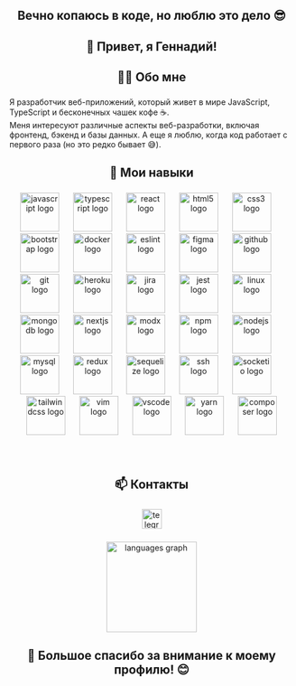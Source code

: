 <h2 align="center">Вечно копаюсь в коде, но люблю это дело 😎</h2>

###

<h2 align="center">👋 Привет, я Геннадий!</h2>

###

<h2 align="center">🧑‍💻 Обо мне</h2>

###

<p align="left">Я разработчик веб-приложений, который живет в мире JavaScript, TypeScript и бесконечных чашек кофе ☕.<br>Меня интересуют различные аспекты веб-разработки, включая фронтенд, бэкенд и базы данных. А еще я люблю, когда код работает с первого раза (но это редко бывает 😅).</p>

###

<h2 align="center">💪 Мои навыки</h2>

###

<div align="center">
  <img src="https://cdn.jsdelivr.net/gh/devicons/devicon/icons/javascript/javascript-original.svg" height="69" alt="javascript logo"  />
  <img width="17" />
  <img src="https://cdn.jsdelivr.net/gh/devicons/devicon/icons/typescript/typescript-original.svg" height="69" alt="typescript logo"  />
  <img width="17" />
  <img src="https://cdn.jsdelivr.net/gh/devicons/devicon/icons/react/react-original.svg" height="69" alt="react logo"  />
  <img width="17" />
  <img src="https://cdn.jsdelivr.net/gh/devicons/devicon/icons/html5/html5-original.svg" height="69" alt="html5 logo"  />
  <img width="17" />
  <img src="https://cdn.jsdelivr.net/gh/devicons/devicon/icons/css3/css3-original.svg" height="69" alt="css3 logo"  />
  <img width="17" />
  <img src="https://cdn.jsdelivr.net/gh/devicons/devicon/icons/bootstrap/bootstrap-original.svg" height="69" alt="bootstrap logo"  />
  <img width="17" />
  <img src="https://cdn.jsdelivr.net/gh/devicons/devicon/icons/docker/docker-original.svg" height="69" alt="docker logo"  />
  <img width="17" />
  <img src="https://cdn.jsdelivr.net/gh/devicons/devicon/icons/eslint/eslint-original.svg" height="69" alt="eslint logo"  />
  <img width="17" />
  <img src="https://cdn.jsdelivr.net/gh/devicons/devicon/icons/figma/figma-original.svg" height="69" alt="figma logo"  />
  <img width="17" />
  <img src="https://cdn.jsdelivr.net/gh/devicons/devicon/icons/github/github-original.svg" height="69" alt="github logo"  />
  <img width="17" />
  <img src="https://cdn.jsdelivr.net/gh/devicons/devicon/icons/git/git-original.svg" height="69" alt="git logo"  />
  <img width="17" />
  <img src="https://cdn.jsdelivr.net/gh/devicons/devicon/icons/heroku/heroku-original.svg" height="69" alt="heroku logo"  />
  <img width="17" />
  <img src="https://cdn.jsdelivr.net/gh/devicons/devicon/icons/jira/jira-original.svg" height="69" alt="jira logo"  />
  <img width="17" />
  <img src="https://cdn.jsdelivr.net/gh/devicons/devicon/icons/jest/jest-plain.svg" height="69" alt="jest logo"  />
  <img width="17" />
  <img src="https://cdn.jsdelivr.net/gh/devicons/devicon/icons/linux/linux-original.svg" height="69" alt="linux logo"  />
  <img width="17" />
  <img src="https://cdn.jsdelivr.net/gh/devicons/devicon/icons/mongodb/mongodb-original.svg" height="69" alt="mongodb logo"  />
  <img width="17" />
  <img src="https://cdn.jsdelivr.net/gh/devicons/devicon/icons/nextjs/nextjs-original.svg" height="69" alt="nextjs logo"  />
  <img width="17" />
  <img src="https://cdn.jsdelivr.net/gh/devicons/devicon/icons/modx/modx-original.svg" height="69" alt="modx logo"  />
  <img width="17" />
  <img src="https://cdn.jsdelivr.net/gh/devicons/devicon/icons/npm/npm-original-wordmark.svg" height="69" alt="npm logo"  />
  <img width="17" />
  <img src="https://cdn.jsdelivr.net/gh/devicons/devicon/icons/nodejs/nodejs-original.svg" height="69" alt="nodejs logo"  />
  <img width="17" />
  <img src="https://cdn.jsdelivr.net/gh/devicons/devicon/icons/mysql/mysql-original.svg" height="69" alt="mysql logo"  />
  <img width="17" />
  <img src="https://cdn.jsdelivr.net/gh/devicons/devicon/icons/redux/redux-original.svg" height="69" alt="redux logo"  />
  <img width="17" />
  <img src="https://cdn.jsdelivr.net/gh/devicons/devicon/icons/sequelize/sequelize-original.svg" height="69" alt="sequelize logo"  />
  <img width="17" />
  <img src="https://cdn.jsdelivr.net/gh/devicons/devicon/icons/ssh/ssh-original.svg" height="69" alt="ssh logo"  />
  <img width="17" />
  <img src="https://cdn.jsdelivr.net/gh/devicons/devicon/icons/socketio/socketio-original.svg" height="69" alt="socketio logo"  />
  <img width="17" />
  <img src="https://cdn.jsdelivr.net/gh/devicons/devicon/icons/tailwindcss/tailwindcss-original-wordmark.svg" height="69" alt="tailwindcss logo"  />
  <img width="17" />
  <img src="https://cdn.jsdelivr.net/gh/devicons/devicon/icons/vim/vim-original.svg" height="69" alt="vim logo"  />
  <img width="17" />
  <img src="https://cdn.jsdelivr.net/gh/devicons/devicon/icons/vscode/vscode-original.svg" height="69" alt="vscode logo"  />
  <img width="17" />
  <img src="https://cdn.jsdelivr.net/gh/devicons/devicon/icons/yarn/yarn-original.svg" height="69" alt="yarn logo"  />
  <img width="17" />
  <img src="https://cdn.jsdelivr.net/gh/devicons/devicon/icons/composer/composer-original.svg" height="69" alt="composer logo"  />
</div>

###

<br clear="both">

<h2 align="center">📫 Контакты</h2>

###

<div align="center">
  <img src="https://img.shields.io/static/v1?message=Telegram&logo=telegram&label=&color=2CA5E0&logoColor=white&labelColor=&style=for-the-badge" height="35" alt="telegram logo"  />
</div>

###

<div align="center">
  <img src="https://github-readme-stats.vercel.app/api/top-langs?username=JaZzHaZzeR&locale=en&hide_title=true&layout=compact&card_width=320&langs_count=6&theme=github_dark&hide_border=true&order=2&custom_title=%D0%A2%D0%BE%D0%BF%20%D0%B8%D1%81%D0%BF%D0%BE%D0%BB%D1%8C%D0%B7%D1%83%D0%B5%D0%BC%D1%8B%D1%85%20%D1%8F%D0%B7%D1%8B%D0%BA%D0%BE%D0%B2" height="160" alt="languages graph"  />
</div>

###

<h2 align="center">🙌 Большое спасибо за внимание к моему профилю! 😊</h2>

###
